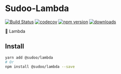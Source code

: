 # Sudoo-Lambda

[![Build Status](https://travis-ci.org/SudoDotDog/Sudoo-Lambda.svg?branch=master)](https://travis-ci.org/SudoDotDog/Sudoo-Lambda)
[![codecov](https://codecov.io/gh/SudoDotDog/Sudoo-Lambda/branch/master/graph/badge.svg)](https://codecov.io/gh/SudoDotDog/Sudoo-Lambda)
[![npm version](https://badge.fury.io/js/%40sudoo%2Flambda.svg)](https://badge.fury.io/js/%40sudoo%2Flambda)
[![downloads](https://img.shields.io/npm/dm/@sudoo/lambda.svg)](https://www.npmjs.com/package/@sudoo/lambda)

:crystal_ball: Lambda

## Install

```sh
yarn add @sudoo/lambda
# Or
npm install @sudoo/lambda --save
```
